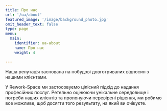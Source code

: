 ```yaml
---
title: Про нас
url: '/ua/about'
featured_image: '/image/background_photo.jpg'
omit_header_text: false
type: page
menu:
  main:
    identifier: ua-about
    name: Про нас
    weight: 4

---
```


Наша репутація заснована на побудові довготривалих відносин з нашими клієнтами.

У Rework-Space ми застосовуємо цілісний підхід до надання професійних послуг. Ретельно оцінюючи унікальне середовище і 
потреби наших клієнтів та пропонуючи перевірені рішення, ми робимо все можливе, щоб досягти того результату, на який ви 
очікуєте.
